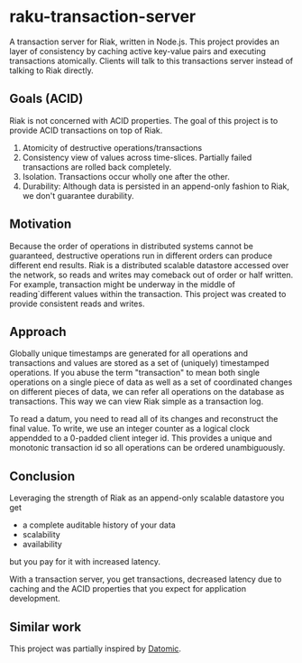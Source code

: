 # raku-transaction-server

A transaction server for Riak, written in Node.js. This project provides an layer of consistency by caching active key-value pairs and executing transactions atomically. Clients will talk to this transactions server instead of talking to Riak directly.

## Goals (ACID)

Riak is not concerned with ACID properties.  The goal of this project is to provide ACID transactions on top of Riak.

1. Atomicity of destructive operations/transactions
2. Consistency view of values across time-slices. Partially failed transactions are rolled back completely.
3. Isolation. Transactions occur wholly one after the other.
4. Durability: Although data is persisted in an append-only fashion to Riak, we don't guarantee durability.

## Motivation

Because the order of operations in distributed systems cannot be guaranteed, destructive operations run in different orders can produce different end results. Riak is a distributed scalable datastore accessed over the network, so reads and writes may comeback out of order or half written. For example, transaction might be underway in the middle of reading`different values within the transaction. This project was created to provide consistent reads and writes.

## Approach

Globally unique timestamps are generated for all operations and transactions and values are stored as a set of (uniquely) timestamped operations. If you abuse the term "transaction" to mean both single operations on a single piece of data as well as a set of coordinated changes on different pieces of data, we can refer all operations on the database as transactions. This way we can view Riak simple as a transaction log.

To read a datum, you need to read all of its changes and reconstruct the final value. To write, we use an integer counter as a logical clock appendded to a 0-padded client integer id.  This provides a unique and monotonic transaction id so all operations can be ordered unambiguously.

## Conclusion

Leveraging the strength of Riak as an append-only scalable datastore you get

* a complete auditable history of your data
* scalability
* availability

but you pay for it with increased latency.

With a transaction server, you get transactions, decreased latency due to caching and the ACID properties that you expect for application development.

## Similar work

This project was partially inspired by [Datomic](http://www.datomic.com/).

